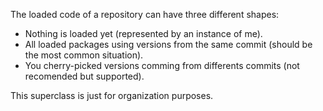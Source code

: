 The loaded code of a repository can have three different shapes:
- Nothing is loaded yet (represented by an instance of me).
- All loaded packages using versions from the same commit (should be the most common situation).
- You cherry-picked versions comming from differents commits (not recomended but supported).

This superclass is just for organization purposes.